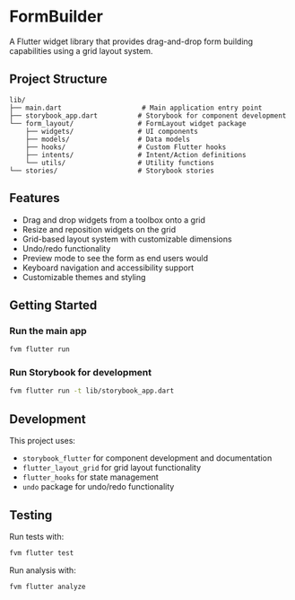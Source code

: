 # FormBuilder

A Flutter widget library that provides drag-and-drop form building capabilities using a grid layout system.

## Project Structure

```
lib/
├── main.dart                    # Main application entry point
├── storybook_app.dart          # Storybook for component development
└── form_layout/                # FormLayout widget package
    ├── widgets/                # UI components
    ├── models/                 # Data models
    ├── hooks/                  # Custom Flutter hooks
    ├── intents/                # Intent/Action definitions
    └── utils/                  # Utility functions
└── stories/                    # Storybook stories
```

## Features

- Drag and drop widgets from a toolbox onto a grid
- Resize and reposition widgets on the grid
- Grid-based layout system with customizable dimensions
- Undo/redo functionality
- Preview mode to see the form as end users would
- Keyboard navigation and accessibility support
- Customizable themes and styling

## Getting Started

### Run the main app
```bash
fvm flutter run
```

### Run Storybook for development
```bash
fvm flutter run -t lib/storybook_app.dart
```

## Development

This project uses:
- `storybook_flutter` for component development and documentation
- `flutter_layout_grid` for grid layout functionality
- `flutter_hooks` for state management
- `undo` package for undo/redo functionality

## Testing

Run tests with:
```bash
fvm flutter test
```

Run analysis with:
```bash
fvm flutter analyze
```